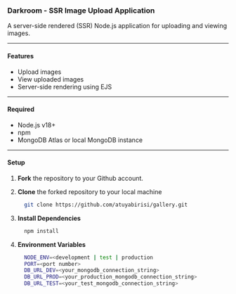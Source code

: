 ### Darkroom - SSR Image Upload Application

A server-side rendered (SSR) Node.js application for uploading and viewing images.

---

#### Features

- Upload images 
- View uploaded images
- Server-side rendering using EJS

---

#### Required

- Node.js v18+  
- npm
- MongoDB Atlas or local MongoDB instance

---

#### Setup

1. **Fork** the repository to your Github account.

2. **Clone** the forked repository to your local machine
    ```bash
      git clone https://github.com/atuyabirisi/gallery.git
    ```
3. **Install Dependencies** 
    ```bash
      npm install
    ```
4. **Environment Variables**
   ```bash
     NODE_ENV=<development | test | production 
     PORT=<port number>
     DB_URL_DEV=<your_mongodb_connection_string>
     DB_URL_PROD=<your_production_mongodb_connection_string>
     DB_URL_TEST=<your_test_mongodb_connection_string>
